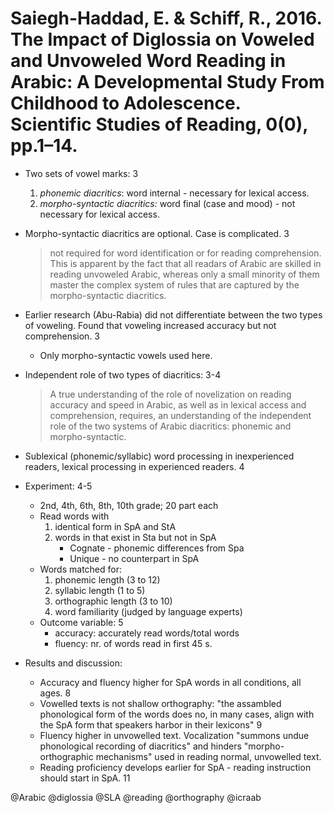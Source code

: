 # Saiegh-Haddad, E. & Schiff, R., 2016. The Impact of Diglossia on Voweled and Unvoweled Word Reading in Arabic: A Developmental Study From Childhood to Adolescence. Scientific Studies of Reading, 0(0), pp.1–14.

- Two sets of vowel marks: 3
  1. *phonemic diacritics*: word internal - necessary for lexical access.
  2. *morpho-syntactic diacritics:* word final (case and mood) - not necessary for lexical access.

- Morpho-syntactic diacritics are optional. Case is complicated. 3

  > not required for word identification or for reading comprehension. This is apparent by the fact that all readars of Arabic are skilled in reading unvoweled Arabic, whereas only a small minority of them master the complex system of rules that are captured by the morpho-syntactic diacritics.

- Earlier research (Abu-Rabia) did not differentiate between the two types of voweling. Found that voweling increased accuracy but not comprehension. 3
  - Only morpho-syntactic vowels used here.

- Independent role of two types of diacritics: 3-4

  > A true understanding of the role of novelization on reading accuracy and speed in Arabic, as well as in lexical access and comprehension, requires, an understanding of the independent role of the two systems of Arabic diacritics: phonemic and morpho-syntactic.

- Sublexical (phonemic/syllabic) word processing in inexperienced readers, lexical processing in experienced readers. 4

- Experiment: 4-5
  - 2nd, 4th, 6th, 8th, 10th grade; 20 part each
  - Read words with 
    1. identical form in SpA and StA
    2. words in that exist in Sta but not in SpA
        - Cognate - phonemic differences from Spa
        - Unique - no counterpart in SpA
  - Words matched for:
    1. phonemic length (3 to 12)
    2. syllabic length (1 to 5)
    3. orthographic length (3 to 10)
    4. word familiarity (judged by language experts)
  - Outcome variable: 5
    - accuracy: accurately read words/total words
    - fluency: nr. of words read in first 45 s.

- Results and discussion:
  - Accuracy and fluency higher for SpA words in all conditions, all ages. 8
  - Vowelled texts is not shallow orthography: "the assambled phonological form of the words does no, in many cases, align with the SpA form that speakers harbor in their lexicons" 9
  - Fluency higher in unvowelled text. Vocalization "summons undue phonological recording of diacritics" and hinders "morpho-orthographic mechanisms" used in reading normal, unvowelled text.
  - Reading proficiency develops earlier for SpA - reading instruction should start in SpA. 11 

@Arabic
@diglossia
@SLA
@reading
@orthography
@icraab
